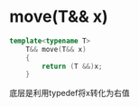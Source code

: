 # move(T&& x)
```c++
template<typename T>
    T&& move(T&& x)
    {
        return (T &&)x;
    }
```
底层是利用typedef将x转化为右值